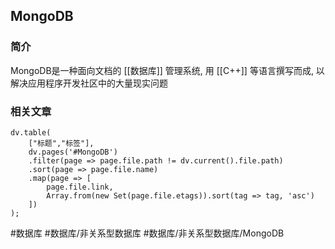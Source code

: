 ## MongoDB
### 简介
MongoDB是一种面向文档的 [[数据库]] 管理系统, 用 [[C++]] 等语言撰写而成, 以解决应用程序开发社区中的大量现实问题

### 相关文章
```dataviewjs
dv.table(
	["标题","标签"],
	dv.pages('#MongoDB')
	.filter(page => page.file.path != dv.current().file.path)
	.sort(page => page.file.name)
	.map(page => [
		page.file.link,
		Array.from(new Set(page.file.etags)).sort(tag => tag, 'asc')
	])
);
```

#数据库 #数据库/非关系型数据库 #数据库/非关系型数据库/MongoDB